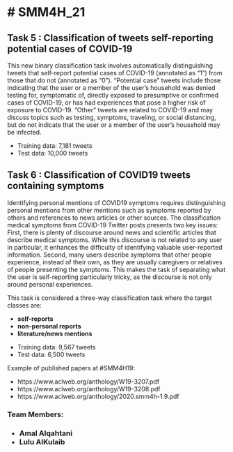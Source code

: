 <h1> # SMM4H_21 </h1>

<h2> Task 5 : Classification of tweets self-reporting potential cases of COVID-19 </h2> 

<p> This new binary classification task involves automatically distinguishing tweets that self-report potential cases of COVID-19 (annotated as “1”) from those that do not (annotated as “0”). “Potential case” tweets include those indicating that the user or a member of the user’s household was denied testing for, symptomatic of, directly exposed to presumptive or confirmed cases of COVID-19, or has had experiences that pose a higher risk of exposure to COVID-19. “Other” tweets are related to COVID-19 and may discuss topics such as testing, symptoms, traveling, or social distancing, but do not indicate that the user or a member of the user’s household may be infected. </p>

<ul>
<li> Training data: 7,181 tweets </li>
<li> Test data: 10,000 tweets </li>
</ul>

<h2> Task 6 : Classification of COVID19 tweets containing symptoms </h2>

Identifying personal mentions of COVID19 symptoms requires distinguishing personal mentions from other mentions such as symptoms reported by others and references to news articles or other sources. The classification medical symptoms from COVID-19 Twitter posts presents two key issues: First, there is plenty of discourse around news and scientific articles that describe medical symptoms. While this discourse is not related to any user in particular, it enhances the difficulty of identifying valuable user-reported information. Second, many users describe symptoms that other people experience, instead of their own, as they are usually caregivers or relatives of people presenting the symptoms. This makes the task of separating what the user is self-reporting particularly tricky, as the discourse is not only around personal experiences. 

<p> This task is considered a three-way classification task where the target classes are: </p>
<ul> <b>
  <li>  self-reports  </li>
  <li>  non-personal reports  </li>
  <li>  literature/news mentions </li>
  </b> </ul>

<ul>
  <li> Training data: 9,567 tweets  </li>
  <li>  Test data: 6,500 tweets  </li>
</ul>

<p> Example of published papers at #SMM4H19: </p>
 <ul>
  <li> <url> https://www.aclweb.org/anthology/W19-3207.pdf </url> </li>
  <li><url> https://www.aclweb.org/anthology/W19-3208.pdf </url> </li>
  <li> <url>  https://www.aclweb.org/anthology/2020.smm4h-1.9.pdf </url> </li>
  </ul>


<h3> Team Members: <h3>
  <ul> 
    <li> Amal Alqahtani </li>
    <li> Lulu AlKulaib </li>
  </ul>
